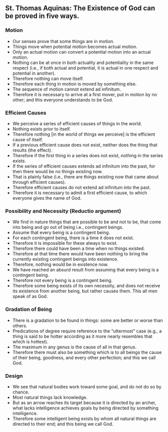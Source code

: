 ## St. Thomas Aquinas:  The Existence of God can be proved in five ways.

### Motion
- Our senses prove that some things are in motion.
- Things move when potential motion becomes actual motion.
- Only an actual motion can convert a potential motion into an actual motion.
- Nothing can be at once in both actuality and potentiality in the same respect (i.e., if both actual and potential, it is actual in one respect and potential in another).
- Therefore nothing can move itself.
- Therefore each thing in motion is moved by something else.
- The sequence of motion cannot extend ad infinitum.
- Therefore it is necessary to arrive at a first mover, put in motion by no other; and this everyone understands to be God.

### Efficient Causes
- We perceive a series of efficient causes of things in the world.
- Nothing exists prior to itself.
- Therefore nothing [in the world of things we perceive] is the efficient cause of itself.
- If a previous efficient cause does not exist, neither does the thing that results (the effect).
- Therefore if the first thing in a series does not exist, nothing in the series exists.
- If the series of efficient causes extends ad infinitum into the past, for then there would be no things existing now.
- That is plainly false (i.e., there are things existing now that came about through efficient causes).
- Therefore efficient causes do not extend ad infinitum into the past.
- Therefore it is necessary to admit a first efficient cause, to which everyone gives the name of God.

### Possibility and Necessity (Reductio argument)
- We find in nature things that are possible to be and not to be, that come into being and go out of being i.e., contingent beings.
- Assume that every being is a contingent being.
- For each contingent being, there is a time it does not exist.
- Therefore it is impossible for these always to exist.
- Therefore there could have been a time when no things existed.
- Therefore at that time there would have been nothing to bring the currently existing contingent beings into existence.
- Therefore, nothing would be in existence now.
- We have reached an absurd result from assuming that every being is a contingent being.
- Therefore not every being is a contingent being.
- Therefore some being exists of its own necessity, and does not receive its existence from another being, but rather causes them. This all men speak of as God.

### Gradation of Being
- There is a gradation to be found in things: some are better or worse than others.
- Predications of degree require reference to the “uttermost” case (e.g., a thing is said to be hotter according as it more nearly resembles that which is hottest).
- The maximum in any genus is the cause of all in that genus.
- Therefore there must also be something which is to all beings the cause of their being, goodness, and every other perfection; and this we call God.

### Design
- We see that natural bodies work toward some goal, and do not do so by chance.
- Most natural things lack knowledge.
- But as an arrow reaches its target because it is directed by an archer, what lacks intelligence achieves goals by being directed by something intelligence.
- Therefore some intelligent being exists by whom all natural things are directed to their end; and this being we call God.
